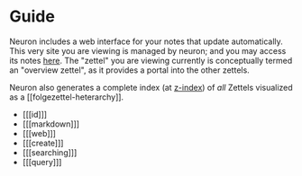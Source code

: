 # Guide

Neuron includes a web interface for your notes that update automatically. This very site you are viewing is managed by neuron; and you may access its notes [here](https://github.com/srid/neuron/tree/master/guide). The "zettel" you are viewing currently is conceptually termed an "overview zettel", as it provides a portal into the other zettels. 

Neuron also generates a complete index (at [z-index](./z-index.html)) of *all* Zettels visualized as a [[folgezettel-heterarchy]].

- [[[id]]]
- [[[markdown]]]
- [[[web]]]
- [[[create]]]
- [[[searching]]]
- [[[query]]]
